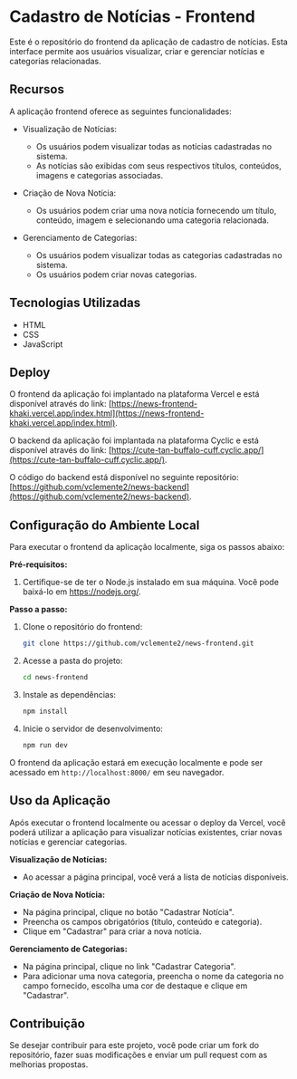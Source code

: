 # Cadastro de Notícias - Frontend

Este é o repositório do frontend da aplicação de cadastro de notícias. Esta interface permite aos usuários visualizar, criar e gerenciar notícias e categorias relacionadas.

## Recursos

A aplicação frontend oferece as seguintes funcionalidades:

- Visualização de Notícias:

  - Os usuários podem visualizar todas as notícias cadastradas no sistema.
  - As notícias são exibidas com seus respectivos títulos, conteúdos, imagens e categorias associadas.

- Criação de Nova Notícia:

  - Os usuários podem criar uma nova notícia fornecendo um título, conteúdo, imagem e selecionando uma categoria relacionada.

- Gerenciamento de Categorias:
  - Os usuários podem visualizar todas as categorias cadastradas no sistema.
  - Os usuários podem criar novas categorias.

## Tecnologias Utilizadas

- HTML
- CSS
- JavaScript

## Deploy

O frontend da aplicação foi implantado na plataforma Vercel e está disponível através do link: [https://news-frontend-khaki.vercel.app/index.html](https://news-frontend-khaki.vercel.app/index.html).

O backend da aplicação foi implantada na plataforma Cyclic e está disponível através do link: [https://cute-tan-buffalo-cuff.cyclic.app/](https://cute-tan-buffalo-cuff.cyclic.app/).

O código do backend está disponível no seguinte repositório: [https://github.com/vclemente2/news-backend](https://github.com/vclemente2/news-backend).

## Configuração do Ambiente Local

Para executar o frontend da aplicação localmente, siga os passos abaixo:

**Pré-requisitos:**

1. Certifique-se de ter o Node.js instalado em sua máquina. Você pode baixá-lo em https://nodejs.org/.

**Passo a passo:**

1. Clone o repositório do frontend:

   ```bash
   git clone https://github.com/vclemente2/news-frontend.git
   ```

2. Acesse a pasta do projeto:

   ```bash
   cd news-frontend
   ```

3. Instale as dependências:

   ```bash
   npm install
   ```

4. Inicie o servidor de desenvolvimento:
   ```bash
   npm run dev
   ```

O frontend da aplicação estará em execução localmente e pode ser acessado em `http://localhost:8000/` em seu navegador.

## Uso da Aplicação

Após executar o frontend localmente ou acessar o deploy da Vercel, você poderá utilizar a aplicação para visualizar notícias existentes, criar novas notícias e gerenciar categorias.

**Visualização de Notícias:**

- Ao acessar a página principal, você verá a lista de notícias disponíveis.

**Criação de Nova Notícia:**

- Na página principal, clique no botão "Cadastrar Notícia".
- Preencha os campos obrigatórios (título, conteúdo e categoria).
- Clique em "Cadastrar" para criar a nova notícia.

**Gerenciamento de Categorias:**

- Na página principal, clique no link "Cadastrar Categoria".
- Para adicionar uma nova categoria, preencha o nome da categoria no campo fornecido, escolha uma cor de destaque e clique em "Cadastrar".

## Contribuição

Se desejar contribuir para este projeto, você pode criar um fork do repositório, fazer suas modificações e enviar um pull request com as melhorias propostas.
